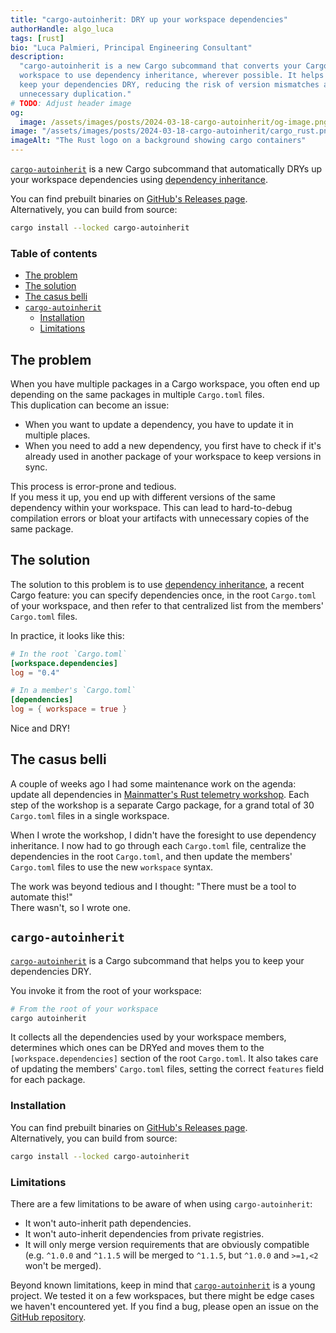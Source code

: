 ```yaml
---
title: "cargo-autoinherit: DRY up your workspace dependencies"
authorHandle: algo_luca
tags: [rust]
bio: "Luca Palmieri, Principal Engineering Consultant"
description:
  "cargo-autoinherit is a new Cargo subcommand that converts your Cargo
  workspace to use dependency inheritance, wherever possible. It helps you to
  keep your dependencies DRY, reducing the risk of version mismatches and
  unnecessary duplication."
# TODO: Adjust header image
og:
  image: /assets/images/posts/2024-03-18-cargo-autoinherit/og-image.png
image: "/assets/images/posts/2024-03-18-cargo-autoinherit/cargo_rust.png"
imageAlt: "The Rust logo on a background showing cargo containers"
---
```


[`cargo-autoinherit`] is a new Cargo subcommand that automatically DRYs up your
workspace dependencies using
[dependency inheritance](https://doc.rust-lang.org/cargo/reference/specifying-dependencies.html#inheriting-a-dependency-from-a-workspace).

You can find prebuilt binaries on
[GitHub's Releases page](https://github.com/mainmatter/cargo-autoinherit/releases).  
Alternatively, you can build from source:

```bash
cargo install --locked cargo-autoinherit
```

### Table of contents

- [The problem](#the-problem-)
- [The solution](#the-solution)
- [The casus belli](#the-casus-belli)
- [`cargo-autoinherit`](#cargo-autoinherit)
  - [Installation](#installation)
  - [Limitations](#limitations)

## The problem

When you have multiple packages in a Cargo workspace, you often end up depending
on the same packages in multiple `Cargo.toml` files.  
This duplication can become an issue:

- When you want to update a dependency, you have to update it in multiple
  places.
- When you need to add a new dependency, you first have to check if it's already
  used in another package of your workspace to keep versions in sync.

This process is error-prone and tedious.  
If you mess it up, you end up with different versions of the same dependency
within your workspace. This can lead to hard-to-debug compilation errors or
bloat your artifacts with unnecessary copies of the same package.

## The solution

The solution to this problem is to use
[dependency inheritance](https://doc.rust-lang.org/cargo/reference/specifying-dependencies.html#inheriting-a-dependency-from-a-workspace),
a recent Cargo feature: you can specify dependencies once, in the root
`Cargo.toml` of your workspace, and then refer to that centralized list from the
members' `Cargo.toml` files.

In practice, it looks like this:

```toml
# In the root `Cargo.toml`
[workspace.dependencies]
log = "0.4"
```

```toml
# In a member's `Cargo.toml`
[dependencies]
log = { workspace = true }
```

Nice and DRY!

## The casus belli

A couple of weeks ago I had some maintenance work on the agenda: update all
dependencies in
[Mainmatter's Rust telemetry workshop](https://github.com/mainmatter/rust-telemetry-workshop).
Each step of the workshop is a separate Cargo package, for a grand total of 30
`Cargo.toml` files in a single workspace.

When I wrote the workshop, I didn't have the foresight to use dependency
inheritance. I now had to go through each `Cargo.toml` file, centralize the
dependencies in the root `Cargo.toml`, and then update the members' `Cargo.toml`
files to use the new `workspace` syntax.

The work was beyond tedious and I thought: "There must be a tool to automate
this!"  
There wasn't, so I wrote one.

## `cargo-autoinherit`

[`cargo-autoinherit`] is a Cargo subcommand that helps you to keep your
dependencies DRY.

You invoke it from the root of your workspace:

```bash
# From the root of your workspace
cargo autoinherit
```

It collects all the dependencies used by your workspace members, determines
which ones can be DRYed and moves them to the `[workspace.dependencies]` section
of the root `Cargo.toml`. It also takes care of updating the members'
`Cargo.toml` files, setting the correct `features` field for each package.

### Installation

You can find prebuilt binaries on
[GitHub's Releases page](https://github.com/mainmatter/cargo-autoinherit/releases).  
Alternatively, you can build from source:

```bash
cargo install --locked cargo-autoinherit
```

### Limitations

There are a few limitations to be aware of when using `cargo-autoinherit`:

- It won't auto-inherit path dependencies.
- It won't auto-inherit dependencies from private registries.
- It will only merge version requirements that are obviously compatible (e.g.
  `^1.0.0` and `^1.1.5` will be merged to `^1.1.5`, but `^1.0.0` and `>=1,<2`
  won't be merged).

Beyond known limitations, keep in mind that [`cargo-autoinherit`] is a young
project. We tested it on a few workspaces, but there might be edge cases we
haven't encountered yet. If you find a bug, please open an issue on the
[GitHub repository](https://github.com/mainmatter/cargo-autoinherit).

[`cargo-autoinherit`]: https://github.com/mainmatter/cargo-autoinherit
